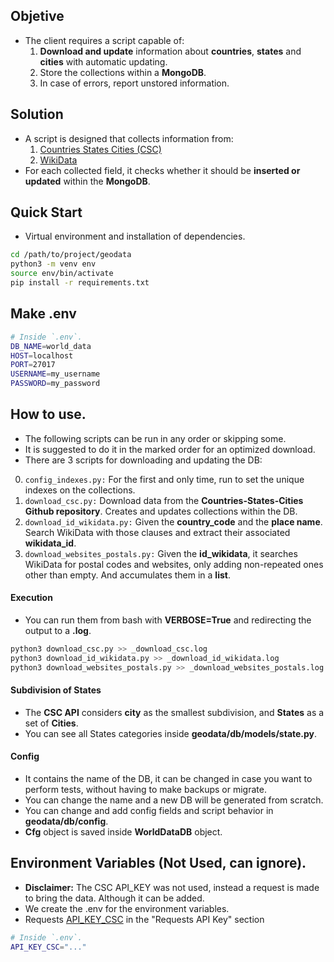 ## Objetive
- The client requires a script capable of:
    1. **Download and update** information about **countries**, **states** and **cities** with automatic updating.
    2. Store the collections within a **MongoDB**.
    3. In case of errors, report unstored information.


## Solution
- A script is designed that collects information from:
    1. [Countries States Cities (CSC)](https://github.com/dr5hn/countries-states-cities-database/tree/master)
    2. [WikiData](https://www.wikidata.org/wiki/Wikidata:Main_Page)
- For each collected field, it checks whether it should be **inserted or updated** within the **MongoDB**.


## Quick Start
- Virtual environment and installation of dependencies.
```bash
cd /path/to/project/geodata
python3 -m venv env
source env/bin/activate
pip install -r requirements.txt
```

## Make .env
```bash
# Inside `.env`.
DB_NAME=world_data
HOST=localhost
PORT=27017
USERNAME=my_username
PASSWORD=my_password
```

## How to use.
- The following scripts can be run in any order or skipping some.
- It is suggested to do it in the marked order for an optimized download.
- There are 3 scripts for downloading and updating the DB:
0. `config_indexes.py:` For the first and only time, run to set the unique indexes on the collections.
1. `download_csc.py:` Download data from the **Countries-States-Cities Github repository**. Creates and updates collections within the DB.
2. `download_id_wikidata.py:` Given the **country_code** and the **place name**. Search WikiData with those clauses and extract their associated **wikidata_id**.
3. `download_websites_postals.py:` Given the **id_wikidata**, it searches WikiData for postal codes and websites, only adding non-repeated ones other than empty. And accumulates them in a **list**.

#### Execution
- You can run them from bash with **VERBOSE=True** and redirecting the output to a **.log**.
```bash
python3 download_csc.py >> _download_csc.log
python3 download_id_wikidata.py >> _download_id_wikidata.log
python3 download_websites_postals.py >> _download_websites_postals.log
```

#### Subdivision of States
- The **CSC API** considers **city** as the smallest subdivision, and **States** as a set of **Cities**.
- You can see all States categories inside **geodata/db/models/state.py**.


#### Config
- It contains the name of the DB, it can be changed in case you want to perform tests, without having to make backups or migrate.
- You can change the name and a new DB will be generated from scratch.
- You can change and add config fields and script behavior in **geodata/db/config**.
- **Cfg** object is saved inside **WorldDataDB** object.


## Environment Variables (Not Used, can ignore).
- **Disclaimer:** The CSC API_KEY was not used, instead a request is made to bring the data. Although it can be added.
- We create the .env for the environment variables.
- Requests [API_KEY_CSC](https://countrystatecity.in/) in the "Requests API Key" section
```bash
# Inside `.env`.
API_KEY_CSC="..."
```
